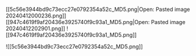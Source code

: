 [[5c56e3944bd9c73ecc27e0792354a52c_MD5.png|Open: Pasted image 20240412000236.png]]
[[947c4619f9af20436e3925740f9c93a1_MD5.png|Open: Pasted image 20240412202901.png]]
![[947c4619f9af20436e3925740f9c93a1_MD5.png]]


![[5c56e3944bd9c73ecc27e0792354a52c_MD5.png]]